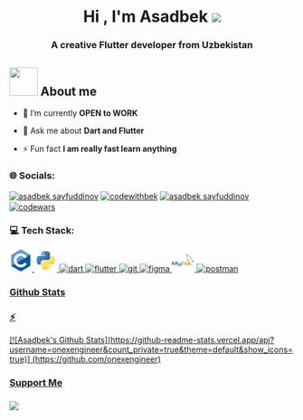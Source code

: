 <h1 align = "center"> Hi , I'm Asadbek <img src="https://media.giphy.com/media/hvRJCLFzcasrR4ia7z/giphy.gif" width="35"></h1>
<h3 align = "center"> A creative Flutter developer from  Uzbekistan </h3>

## <img src = "https://user-images.githubusercontent.com/63050133/156777293-72a6e681-2582-4a9d-ad92-09d1181d47c7.gif" width = 50px height = 50px>  About me

- 🌱 I’m currently **OPEN to WORK**

- 💬 Ask me about **Dart and Flutter**

- ⚡ Fun fact **I am really fast learn anything**


### 🌐 Socials:

<a href="https://www.linkedin.com/in/asadbek-sayfuddinov-912989230/" target="blank"><img align="center" src="https://raw.githubusercontent.com/rahuldkjain/github-profile-readme-generator/master/src/images/icons/Social/linked-in-alt.svg" alt="asadbek sayfuddinov" height="30" width="40" /></a> <a href="https://instagram.com/codewithbek" target="blank"><img align="center" src="https://raw.githubusercontent.com/rahuldkjain/github-profile-readme-generator/master/src/images/icons/Social/instagram.svg" alt="codewithbek" height="30" width="40" /></a>
<a href="https://dribbble.com/codewithbek" target="blank"><img align="center" src="https://raw.githubusercontent.com/rahuldkjain/github-profile-readme-generator/master/src/images/icons/Social/dribbble.svg" alt="asadbek sayfuddinov" height="30" width="40" /></a> <a href="https://www.codewars.com/users/onexengineer" target="blank"><img align="center" src="https://cdn.jsdelivr.net/npm/simple-icons@3.0.1/icons/codewars.svg" alt="codewars" height="30" width="40" /></a>

### 💻 Tech Stack:
 </a> <a href="https://www.cprogramming.com/" target="_blank" rel="noreferrer"> <img src="https://raw.githubusercontent.com/devicons/devicon/master/icons/c/c-original.svg" alt="c" width="40" height="40"/> </a> <a href="https://www.python.org" target="_blank" rel="noreferrer"> <img src="https://raw.githubusercontent.com/devicons/devicon/master/icons/python/python-original.svg" alt="python" width="40" height="40"/> </a> <a href="https://dart.dev" target="_blank" rel="noreferrer"> <img src="https://www.vectorlogo.zone/logos/dartlang/dartlang-icon.svg" alt="dart" width="40" height="40"/>  <a href="https://flutter.dev" target="_blank" rel="noreferrer"> <img src="https://www.vectorlogo.zone/logos/flutterio/flutterio-icon.svg" alt="flutter" width="40" height="40"/> </a> <a href="https://git-scm.com/" target="_blank" rel="noreferrer"> <img src="https://www.vectorlogo.zone/logos/git-scm/git-scm-icon.svg" alt="git" width="40" height="40"/> </a> <a href="https://www.figma.com/" target="_blank" rel="noreferrer"> <img src="https://www.vectorlogo.zone/logos/figma/figma-icon.svg" alt="figma" width="40" height="40"/> </a>  </a> <a href="https://www.mysql.com/" target="_blank" rel="noreferrer"> <img src="https://raw.githubusercontent.com/devicons/devicon/master/icons/mysql/mysql-original-wordmark.svg" alt="mysql" width="40" height="40"/>  </a> <a href="https://postman.com" target="_blank" rel="noreferrer"> <img src="https://www.vectorlogo.zone/logos/getpostman/getpostman-icon.svg" alt="postman" width="40" height="40"/> 
 
  <summary> <h3>Github Stats <h3>⚡</summary>
 [![Asadbek's Github Stats](https://github-readme-stats.vercel.app/api?username=onexengineer&count_private=true&theme=default&show_icons=true)]   (https://github.com/onexengineer)

 

  <summary> <h3>Support Me <h3></summary>
<a href="https://www.buymeacoffee.com/codewithbek"><img src="https://cdn.buymeacoffee.com/buttons/v2/default-yellow.png" width="200" /></a>
